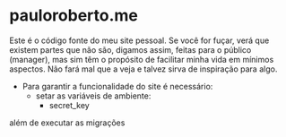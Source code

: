 # pauloroberto.me
Este é o código fonte do meu site pessoal. Se você for fuçar, verá que existem partes que não são, digamos assim, feitas para o público (manager), mas sim têm o propósito de facilitar minha vida em mínimos aspectos. Não fará mal que a veja e talvez sirva de inspiração para algo.

* Para garantir a funcionalidade do site é necessário:
	* setar as variáveis de ambiente:
		* secret_key

além de executar as migrações
